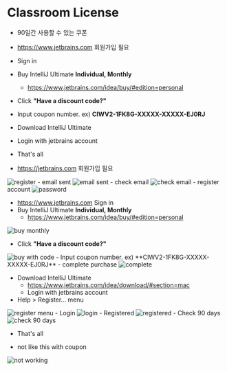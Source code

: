 # Classroom License
- 90일간 사용할 수 있는 쿠폰
- https://www.jetbrains.com 회원가입 필요
- Sign in
- Buy IntelliJ Ultimate **Individual, Monthly**
  * https://www.jetbrains.com/idea/buy/#edition=personal
- Click __"Have a discount code?"__
- Input coupon number. ex) **CIWV2-1FK8G-XXXXX-XXXXX-EJ0RJ**
- Download IntelliJ Ultimate
- Login with jetbrains account
- That's all

- https://jetbrains.com 회원가입 필요
<img src="images/01register.webp" alt="register" class="img">
- email sent
<img src="images/02emailsent.webp" alt="email sent" class="img">
- check email
<img src="images/03checkemail.webp" alt="check email" class="img">
- register account
<img src="images/04password.webp" alt="password" class="img">

- https://www.jetbrains.com Sign in
- Buy IntelliJ Ultimate **Individual, Monthly**
  * https://www.jetbrains.com/idea/buy/#edition=personal
<img src="images/05buymonthly.webp" alt="buy monthly" class="img">

- Click __"Have a discount code?"__
<img src="images/06buywithcode.webp" alt="buy with code" class="img">
- Input coupon number. ex) **CIWV2-1FK8G-XXXXX-XXXXX-EJ0RJ**
- complete purchase
<img src="images/07complete.webp" alt="complete" class="img">

- Download IntelliJ Ultimate
  * https://www.jetbrains.com/idea/download/#section=mac
  * Login with jetbrains account
- Help > Register... menu
<img src="images/08register.webp" alt="register menu" class="img">
- Login
<img src="images/09login.webp" alt="login" class="img">
- Registered
<img src="images/10registered.webp" alt="registered" class="img">
- Check 90 days
<img src="images/11check90days.webp" alt="check 90 days" class="img">

- That's all


- not like this with coupon
<img src="images/12notworking.webp" alt="not working" class="img">
